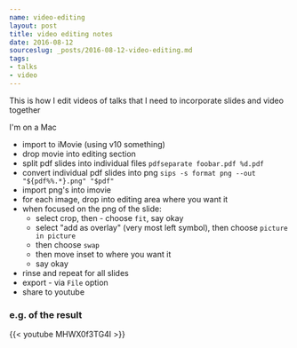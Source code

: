 ```yaml
---
name: video-editing
layout: post
title: video editing notes
date: 2016-08-12
sourceslug: _posts/2016-08-12-video-editing.md
tags:
- talks
- video
---
```


This is how I edit videos of talks that I need to incorporate slides and video together

I'm on a Mac

* import to iMovie (using v10 something)
* drop movie into editing section
* split pdf slides into individual files `pdfseparate foobar.pdf %d.pdf`
* convert individual pdf slides into png `sips -s format png --out "${pdf%%.*}.png" "$pdf"`
* import png's into imovie
* for each image, drop into editing area where you want it
* when focused on the png of the slide:
    * select crop, then - choose `fit`, say okay
    * select "add as overlay" (very most left symbol), then choose `picture in picture`
    * then choose `swap`
    * then move inset to where you want it
    * say okay
* rinse and repeat for all slides
* export - via `File` option
* share to youtube

### e.g. of the result

{{< youtube MHWX0f3TG4I >}}

